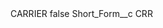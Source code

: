 <?xml version="1.0" encoding="UTF-8"?>
<CustomMetadata xmlns="http://soap.sforce.com/2006/04/metadata" xmlns:xsi="http://www.w3.org/2001/XMLSchema-instance" xmlns:xsd="http://www.w3.org/2001/XMLSchema">
    <label>CARRIER</label>
    <protected>false</protected>
    <values>
        <field>Short_Form__c</field>
        <value xsi:type="xsd:string">CRR</value>
    </values>
</CustomMetadata>
